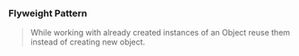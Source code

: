 ### Flyweight Pattern
> While working with already created instances of an Object reuse them instead of creating new object.